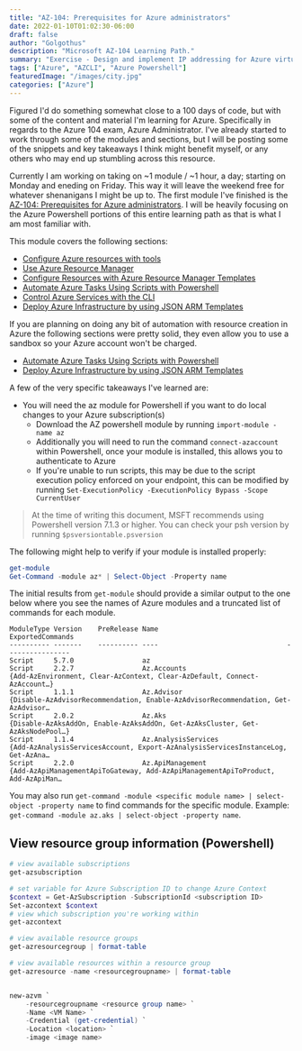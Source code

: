 ```yaml
---
title: "AZ-104: Prerequisites for Azure administrators"
date: 2022-01-10T01:02:30-06:00
draft: false
author: "Golgothus"
description: "Microsoft AZ-104 Learning Path."
summary: "Exercise - Design and implement IP addressing for Azure virtual networks "
tags: ["Azure", "AZCLI", "Azure Powershell"]
featuredImage: "/images/city.jpg"
categories: ["Azure"]
---
```


Figured I'd do something somewhat close to a 100 days of code, but with some of the content and material I'm learning for Azure. Specifically in regards to the Azure 104 exam, Azure Administrator. I've already started to work through some of the modules and sections, but I will be posting some of the snippets and key takeaways I think might benefit myself, or any others who may end up stumbling across this resource.

Currently I am working on taking on ~1 module / ~1 hour, a day; starting on Monday and eneding on Friday. This way it will leave the weekend free for whatever shenanigans I might be up to. The first module I've finished is the [AZ-104: Prerequisites for Azure administrators](https://docs.microsoft.com/en-us/learn/certifications/azure-administrator/). I will be heavily focusing on the Azure Powershell portions of this entire learning path as that is what I am most familiar with.

This module covers the following sections:
- [Configure Azure resources with tools](https://docs.microsoft.com/en-us/learn/modules/configure-azure-resources-tools/?ns-enrollment-type=LearningPath&ns-enrollment-id=learn.az104-admin-prerequisites)
- [Use Azure Resource Manager](https://docs.microsoft.com/en-us/learn/modules/use-azure-resource-manager/)
- [Configure Resources with Azure Resource Manager Templates](https://docs.microsoft.com/en-us/learn/modules/configure-resources-arm-templates/)
- [Automate Azure Tasks Using Scripts with Powershell](https://docs.microsoft.com/en-us/learn/modules/automate-azure-tasks-with-powershell/)
- [Control Azure Services with the CLI](https://docs.microsoft.com/en-us/learn/modules/control-azure-services-with-cli/)
- [Deploy Azure Infrastructure by using JSON ARM Templates](https://docs.microsoft.com/en-us/learn/modules/create-azure-resource-manager-template-vs-code/)

If you are planning on doing any bit of automation with resource creation in Azure the following sections were pretty solid, they even allow you to use a sandbox so your Azure account won't be charged.
- [Automate Azure Tasks Using Scripts with Powershell](https://docs.microsoft.com/en-us/learn/modules/automate-azure-tasks-with-powershell/)
- [Deploy Azure Infrastructure by using JSON ARM Templates](https://docs.microsoft.com/en-us/learn/modules/create-azure-resource-manager-template-vs-code/)

A few of the very specific takeaways I've learned are:
- You will need the az module for Powershell if you want to do local changes to your Azure subscription(s)
  - Download the AZ powershell module by running `import-module -name az`
  - Additionally you will need to run the command `connect-azaccount` within Powershell, once your module is installed, this allows you to authenticate to Azure
  - If you're unable to run scripts, this may be due to the script execution policy enforced on your endpoint, this can be modified by running `Set-ExecutionPolicy -ExecutionPolicy Bypass -Scope CurrentUser`

> At the time of writing this document, MSFT recommends using Powershell version 7.1.3 or higher. You can check your psh version by running `$psversiontable.psversion`

The following might help to verify if your module is installed properly:

```powershell
get-module
Get-Command -module az* | Select-Object -Property name
```

The initial results from `get-module` should provide a similar output to the one below where you see the names of Azure modules and a truncated list of commands for each module.

```text
ModuleType Version    PreRelease Name                                ExportedCommands
---------- -------    ---------- ----                                ----------------
Script     5.7.0                 az
Script     2.2.7                 Az.Accounts                         {Add-AzEnvironment, Clear-AzContext, Clear-AzDefault, Connect-AzAccount…}        
Script     1.1.1                 Az.Advisor                          {Disable-AzAdvisorRecommendation, Enable-AzAdvisorRecommendation, Get-AzAdvisor… 
Script     2.0.2                 Az.Aks                              {Disable-AzAksAddOn, Enable-AzAksAddOn, Get-AzAksCluster, Get-AzAksNodePool…}    
Script     1.1.4                 Az.AnalysisServices                 {Add-AzAnalysisServicesAccount, Export-AzAnalysisServicesInstanceLog, Get-AzAna… 
Script     2.2.0                 Az.ApiManagement                    {Add-AzApiManagementApiToGateway, Add-AzApiManagementApiToProduct, Add-AzApiMan… 
```

You may also run `get-command -module <specific module name> | select-object -property name` to find commands for the specific module. Example: `get-command -module az.aks | select-object -property name`.

## View resource group information (Powershell)

```Powershell
# view available subscriptions
get-azsubscription

# set variable for Azure Subscription ID to change Azure Context
$context = Get-AzSubscription -SubscriptionId <subscription ID>
Set-azcontext $context
# view which subscription you're working within
get-azcontext

# view available resource groups
get-azresourcegroup | format-table

# view available resources within a resource group
get-azresource -name <resourcegroupname> | format-table


new-azvm `
    -resourcegroupname <resource group name> `
    -Name <VM Name> `
    -Credential (get-credential) `
    -Location <location> `
    -image <image name>
```
